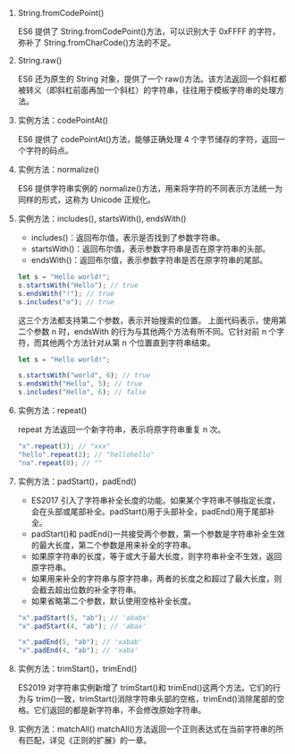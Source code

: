 <!--
 * @Author: Yu
 * @Date: 2020-08-07 11:44:12
 * @LastEditTime: 2020-08-07 14:47:04
 * @FilePath: \KeepLearning\Javascript\ES6\字符串的新增方法.md
 * @Description: ''
-->

1. String.fromCodePoint()

   ES6 提供了 String.fromCodePoint()方法，可以识别大于 0xFFFF 的字符，弥补了 String.fromCharCode()方法的不足。

2. String.raw()

   ES6 还为原生的 String 对象，提供了一个 raw()方法。该方法返回一个斜杠都被转义（即斜杠前面再加一个斜杠）的字符串，往往用于模板字符串的处理方法。

3. 实例方法：codePointAt()

   ES6 提供了 codePointAt()方法，能够正确处理 4 个字节储存的字符，返回一个字符的码点。

4. 实例方法：normalize()

   ES6 提供字符串实例的 normalize()方法，用来将字符的不同表示方法统一为同样的形式，这称为 Unicode 正规化。

5. 实例方法：includes(), startsWith(), endsWith()

   - includes()：返回布尔值，表示是否找到了参数字符串。
   - startsWith()：返回布尔值，表示参数字符串是否在原字符串的头部。
   - endsWith()：返回布尔值，表示参数字符串是否在原字符串的尾部。

   ```javascript
   let s = "Hello world!";
   s.startsWith("Hello"); // true
   s.endsWith("!"); // true
   s.includes("o"); // true
   ```

   这三个方法都支持第二个参数，表示开始搜索的位置。
   上面代码表示，使用第二个参数 n 时，endsWith 的行为与其他两个方法有所不同。它针对前 n 个字符，而其他两个方法针对从第 n 个位置直到字符串结束。

   ```javascript
   let s = "Hello world!";

   s.startsWith("world", 6); // true
   s.endsWith("Hello", 5); // true
   s.includes("Hello", 6); // false
   ```

6. 实例方法：repeat()

   repeat 方法返回一个新字符串，表示将原字符串重复 n 次。

   ```javascript
   "x".repeat(3); // "xxx"
   "hello".repeat(2); // "hellohello"
   "na".repeat(0); // ""
   ```

7. 实例方法：padStart()，padEnd()

   - ES2017 引入了字符串补全长度的功能。如果某个字符串不够指定长度，会在头部或尾部补全。padStart()用于头部补全，padEnd()用于尾部补全。
   - padStart()和 padEnd()一共接受两个参数，第一个参数是字符串补全生效的最大长度，第二个参数是用来补全的字符串。
   - 如果原字符串的长度，等于或大于最大长度，则字符串补全不生效，返回原字符串。
   - 如果用来补全的字符串与原字符串，两者的长度之和超过了最大长度，则会截去超出位数的补全字符串。
   - 如果省略第二个参数，默认使用空格补全长度。

   ```javascript
   "x".padStart(5, "ab"); // 'ababx'
   "x".padStart(4, "ab"); // 'abax'

   "x".padEnd(5, "ab"); // 'xabab'
   "x".padEnd(4, "ab"); // 'xaba'
   ```

8. 实例方法：trimStart()，trimEnd()

   ES2019 对字符串实例新增了 trimStart()和 trimEnd()这两个方法。它们的行为与 trim()一致，trimStart()消除字符串头部的空格，trimEnd()消除尾部的空格。它们返回的都是新字符串，不会修改原始字符串。

9. 实例方法：matchAll()
   matchAll()方法返回一个正则表达式在当前字符串的所有匹配，详见《正则的扩展》的一章。
